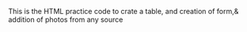This is the HTML practice code  to crate a table, and creation of form,& addition of photos from any source
